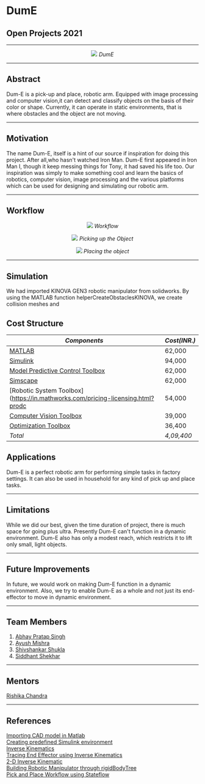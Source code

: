 # DumE
## Open Projects 2021

***

<p align="center">
  <img src="https://github.com/rodion0917/Random/blob/main/Dum-E%20in%20Action%20-%20Green%20Object.png">
  <i>DumE</i>
</p>

***

<p align="justify">
<h2>Abstract</h2>
<p>Dum-E is a pick-up and place, robotic arm. Equipped with image processing and computer vision,it can 
detect and classify objects on the basis of their color or shape. Currently, it can operate in static
environments, that is where obstacles and the object are not moving.</p>
</p>

***

## Motivation
The name Dum-E, itself is a hint of our source if inspiration for doing this project. After all,who 
hasn't watched Iron Man. Dum-E first appeared in Iron Man I, though it keep messing things for Tony, 
it had saved his life too. 
Our inspiration was simply to make something cool and learn the basics of robotics, computer vision,
image processing and the various platforms which can be used for designing and simulating our robotic arm. 
***

## Workflow


<p align="center">
  <img src="https://github.com/rodion0917/Random/blob/main/Work-flow%20chart.png">
  <i>Workflow</i>
</p>


<p align="center">
  <img src="https://github.com/rodion0917/Random/blob/main/Picking%20up%20the%20object%20-%20Workflow.png">
  <i>Picking up the Object</i>
</p>


<p align="center">
  <img src="https://github.com/rodion0917/Random/blob/main/Placing%20the%20object%20-%20Workflow.png">
  <i>Placing the object</i>
</p>

***

## Simulation
We had imported KINOVA GEN3 robotic manipulator from solidworks. By using the MATLAB function helperCreateObstaclesKINOVA, we create collision meshes and 

## Cost Structure
| *Components*                                                                                                              |*Cost(INR.)*|
|---------------------------------------------------------------------------------------------------------------------------|------------|
| [MATLAB](https://in.mathworks.com/pricing-licensing.html)                                                                 | 62,000     |
| [Simulink](https://in.mathworks.com/pricing-licensing.html?prodcode=SL)                                                   | 94,000     |
| [Model Predictive Control Toolbox](https://in.mathworks.com/pricing-licensing.html?prodcode=MP&&intendeduse=undefined)    | 62,000     |
| [Simscape](https://in.mathworks.com/pricing-licensing.html?prodcode=SS)                                                   | 62,000     |
| [Robotic System Toolbox](https://in.mathworks.com/pricing-licensing.html?prodc                                            | 54,000     |
| [Computer Vision Toolbox](https://in.mathworks.com/pricing-licensing.html?prodcode=VP)                                    | 39,000     |
| [Optimization Toolbox](https://in.mathworks.com/pricing-licensing.html?prodcode=OP)                                       | 36,400     |
| *Total*                                                                                                                   | *4,09,400* |

## Applications
Dum-E is a perfect robotic arm for performing simple tasks in factory settings. It can also be used in household for any kind of pick up and place tasks.
***

## Limitations 
While we did our best, given the time duration of project, there is much space for going plus ultra. 
Presently Dum-E can't function in a dynamic environment. Dum-E also has only a modest reach, which restricts it to lift only small, light objects.
***

## Future Improvements
In future, we would work on making Dum-E function in a dynamic environment. Also, we try to enable Dum-E as a whole and not just its end-effector to move in dynamic environment. 
***

## Team Members 
1. [Abhay Pratap Singh](https://github.com/DarthEkLen) <br/>
2. [Ayush Mishra](https://github.com/rodion0917) <br/>
3. [Shivshankar Shukla](https://github.com/SHIV-anna) <br/>
4. [Siddhant Shekhar](https://github.com/SiddhantShekhar) <br/>
***

## Mentors
  [Rishika Chandra](https://github.com/chandrarishika14)
***

## References
[Importing CAD model in Matlab](https://in.mathworks.com/help/physmod/sm/cad-import.html?s_tid=CRUX_topnav) <br/>
[Creating predefined Simulink environment](https://in.mathworks.com/help/reinforcement-learning/ug/create-predefined-simulink-environments.html) <br/>
[Inverse Kinematics](https://in.mathworks.com/help/robotics/ref/inversekinematics-system-object.html) <br/>
[Tracing End Effector using Inverse Kinematics](https://in.mathworks.com/help/robotics/ug/trace-end-effector-ik-simulink.html?searchHighlight=define%20the%20trajectory&s_tid=srchtitle) <br/>
[2-D Inverse Kinematic](https://in.mathworks.com/help/robotics/ug/2d-inverse-kinematics-example.html) <br/>
[Building Robotic Manipulator through rigidBodyTree](https://in.mathworks.com/help/robotics/ug/build-a-robot-step-by-step.html) <br/>
[Pick and Place Workflow using Stateflow](https://in.mathworks.com/help/robotics/ug/pick-and-place-workflow-using-stateflow.html)
